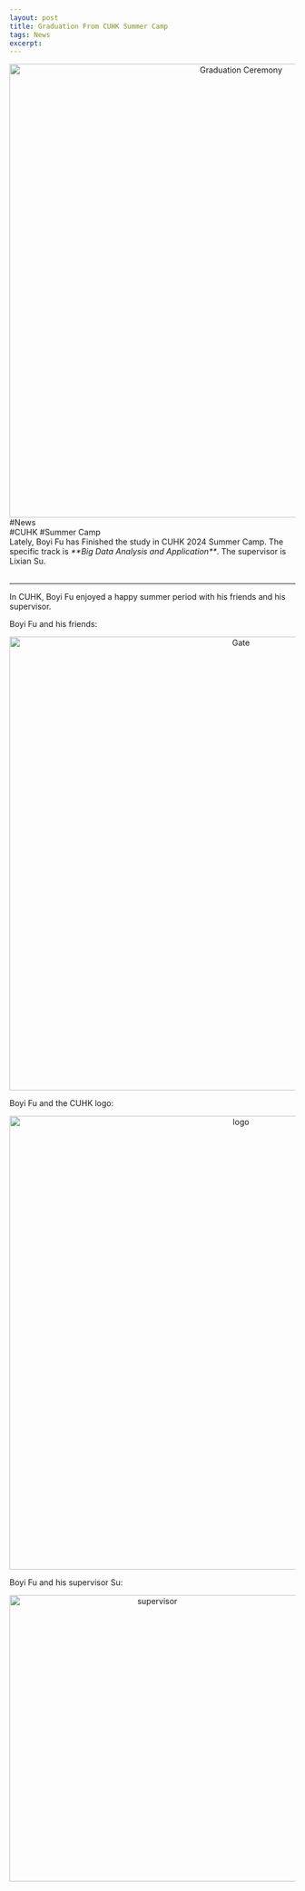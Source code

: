 ```yaml
---
layout: post
title: Graduation From CUHK Summer Camp
tags: News
excerpt: 
---
```


<div align="center">
  <img src="{{ site.baseurl }}/images/FunBlog/groupphoto.JPG" alt="Graduation Ceremony" width="800"/>
</div>
<div class="tooltip-container-lightblue">
  <span class="text-lightblue">#News</span>
</div><div class="tooltip-container-red"><span class="text-red">#CUHK</span> <span class="text-red">#Summer Camp</span> </div>
Lately, Boyi Fu has Finished the study in CUHK 2024 Summer Camp. The specific track is <i>**Big Data Analysis and Application**</i>. The supervisor is Lixian Su. <br/>
<br/>

---

In CUHK, Boyi Fu enjoyed a happy summer period with his friends and his supervisor.<br/>

Boyi Fu and his friends:
<div align="center">
  <img src="{{ site.baseurl }}/images/FunBlog/groupphoto2.jpg" alt="Gate" width="800"/>
</div>

Boyi Fu and the CUHK logo:
<div align="center">
  <img src="{{ site.baseurl }}/images/FunBlog/singleCUHK.jpg" alt="logo" width="800"/>
</div>

Boyi Fu and his supervisor Su:
<div align="center">
  <img src="{{ site.baseurl }}/images/FunBlog/Supervisor.jpg" alt="supervisor" height="505"/>
</div>
